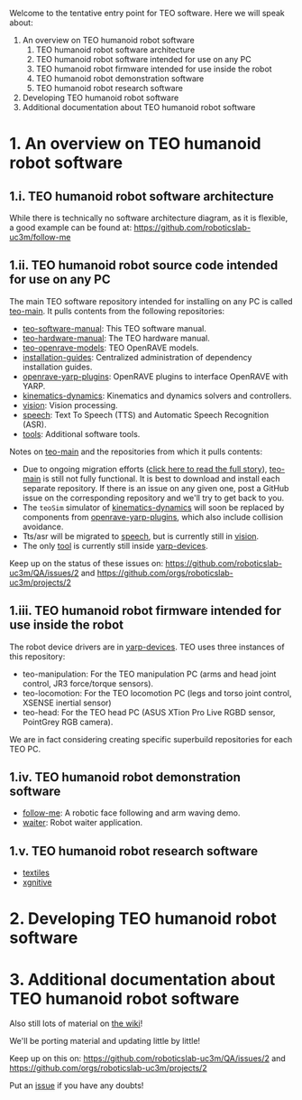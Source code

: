 Welcome to the tentative entry point for TEO software. Here we will speak about:

1. An overview on TEO humanoid robot software
   1. TEO humanoid robot software architecture
   1. TEO humanoid robot software intended for use on any PC
   1. TEO humanoid robot firmware intended for use inside the robot
   1. TEO humanoid robot demonstration software
   1. TEO humanoid robot research software
1. Developing TEO humanoid robot software
1. Additional documentation about TEO humanoid robot software

# 1. An overview on TEO humanoid robot software

## 1.i. TEO humanoid robot software architecture

While there is technically no software architecture diagram, as it is flexible, a good example can be found at: https://github.com/roboticslab-uc3m/follow-me

## 1.ii. TEO humanoid robot source code intended for use on any PC

The main TEO software repository intended for installing on any PC is called [teo-main](https://github.com/roboticslab-uc3m/teo-main). It pulls contents from the following repositories:

- [teo-software-manual](https://github.com/roboticslab-uc3m/teo-software-manual): This TEO software manual.
- [teo-hardware-manual](https://github.com/roboticslab-uc3m/teo-hardware-manual): The TEO hardware manual.
- [teo-openrave-models](https://github.com/roboticslab-uc3m/teo-openrave-models): TEO OpenRAVE models.
- [installation-guides](https://github.com/roboticslab-uc3m/installation-guides): Centralized administration of dependency installation guides.
- [openrave-yarp-plugins](https://github.com/roboticslab-uc3m/openrave-yarp-plugins): OpenRAVE plugins to interface OpenRAVE with YARP.
- [kinematics-dynamics](https://github.com/roboticslab-uc3m/kinematics-dynamics): Kinematics and dynamics solvers and controllers.
- [vision](https://github.com/roboticslab-uc3m/vision): Vision processing.
- [speech](https://github.com/roboticslab-uc3m/speech): Text To Speech (TTS) and Automatic Speech Recognition (ASR).
- [tools](https://github.com/roboticslab-uc3m/tools): Additional software tools.

Notes on [teo-main](https://github.com/roboticslab-uc3m/teo-main) and the repositories from which it pulls contents:
- Due to ongoing migration efforts ([click here to read the full story](https://github.com/roboticslab-uc3m/QA/issues/2)), [teo-main](https://github.com/roboticslab-uc3m/teo-main) is still not fully functional. It is best to download and install each separate repository. If there is an issue on any given one, post a GitHub issue on the corresponding repository and we'll try to get back to you.
- The `teoSim` simulator of [kinematics-dynamics](https://github.com/roboticslab-uc3m/kinematics-dynamics) will soon be replaced by components from [openrave-yarp-plugins](https://github.com/roboticslab-uc3m/openrave-yarp-plugins), which also include collision avoidance.
- Tts/asr will be migrated to [speech](https://github.com/roboticslab-uc3m/speech), but is currently still in [vision](https://github.com/roboticslab-uc3m/vision).
- The only [tool](https://github.com/roboticslab-uc3m/tools) is currently still inside [yarp-devices](https://github.com/roboticslab-uc3m/yarp-devices).

Keep up on the status of these issues on: https://github.com/roboticslab-uc3m/QA/issues/2 and https://github.com/orgs/roboticslab-uc3m/projects/2

## 1.iii. TEO humanoid robot firmware intended for use inside the robot
The robot device drivers are in [yarp-devices](https://github.com/roboticslab-uc3m/yarp-devices). TEO uses three instances of this repository:
- teo-manipulation: For the TEO manipulation PC (arms and head joint control, JR3 force/torque sensors).
- teo-locomotion: For the TEO locomotion PC (legs and torso joint control, XSENSE inertial sensor)
- teo-head: For the TEO head PC (ASUS XTion Pro Live RGBD sensor, PointGrey RGB camera).

We are in fact considering creating specific superbuild repositories for each TEO PC.

## 1.iv. TEO humanoid robot demonstration software
- [follow-me](https://github.com/roboticslab-uc3m/follow-me): A robotic face following and arm waving demo.
- [waiter](https://github.com/roboticslab-uc3m/waiter): Robot waiter application.

## 1.v. TEO humanoid robot research software
- [textiles](https://github.com/roboticslab-uc3m/textiles)
- [xgnitive](https://github.com/roboticslab-uc3m/xgnitive)

# 2. Developing TEO humanoid robot software

# 3. Additional documentation about TEO humanoid robot software
Also still lots of material on [the wiki](http://robots.uc3m.es)!

We'll be porting material and updating little by little!

Keep up on this on: https://github.com/roboticslab-uc3m/QA/issues/2 and https://github.com/orgs/roboticslab-uc3m/projects/2

Put an [issue](https://github.com/roboticslab-uc3m/teo-software-manual/issues/new) if you have any doubts!
